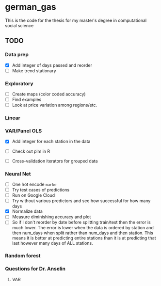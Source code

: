 # german_gas
This is the code for the thesis for my master's degree in computational social science

## TODO

### Data prep
- [x] Add integer of days passed and reorder
- [ ] Make trend stationary

### Exploratory
- [ ] Create maps (color coded accuracy)
- [ ] Find examples
- [ ] Look at price variation among regions/etc.

### Linear

### VAR/Panel OLS
- [x] Add integer for each station in the data
- [ ] Check out plm in R
- [ ] Cross-validation iterators for grouped data


### Neural Net
- [ ] One hot encode `marke`
- [ ] Try test cases of predictions
- [ ] Run on Google Cloud
- [ ] Try without various predictors and see how successful for how many days
- [x] Normalize data
- [ ] Measure diminishing accuracy and plot
- [ ] So if I don't reorder by date before splitting train/test then the error is much lower. The error is lower when the data is ordered by station and then num_days when split rather than num_days and then station. This means it is better at predicting entire stations than it is at predicting that last however many days of ALL stations.

### Random forest

### Questions for Dr. Anselin
1. VAR
